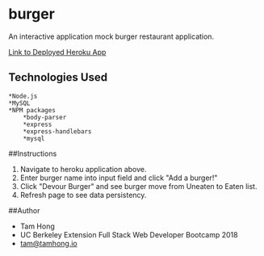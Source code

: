# burger

An interactive application mock burger restaurant application. 

[Link to Deployed Heroku App](https://enigmatic-plateau-56848.herokuapp.com/)

## Technologies Used
    *Node.js
    *MySQL
    *NPM packages
        *body-parser
        *express
        *express-handlebars
        *mysql

##Instructions
1. Navigate to heroku application above.
2. Enter burger name into input field and click "Add a burger!"
3. Click "Devour Burger" and see burger move from Uneaten to Eaten list. 
4. Refresh page to see data persistency.

##Author 
* Tam Hong
* UC Berkeley Extension Full Stack Web Developer Bootcamp 2018
* tam@tamhong.io
